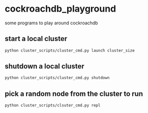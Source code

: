 # cockroachdb_playground
some programs to play around cockroachdb


## start a local cluster 

```bash
python cluster_scripts/cluster_cmd.py launch cluster_size
```

## shutdown a local cluster

```bash
python cluster_scripts/cluster_cmd.py shutdown
```

## pick a random node from the cluster to run
```bash
python cluster_scripts/clsuter_cmd.py repl
```
